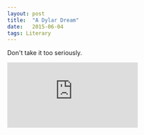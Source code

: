 ```yaml
---
layout:	post
title:	"A Dylar Dream"
date:	2015-06-04
tags: Literary
---
```


Don't take it too seriously.

<iframe src="https://www.youtube.com/embed/m6LWBEDWtTI" frameborder="0" allowfullscreen></iframe>


  
